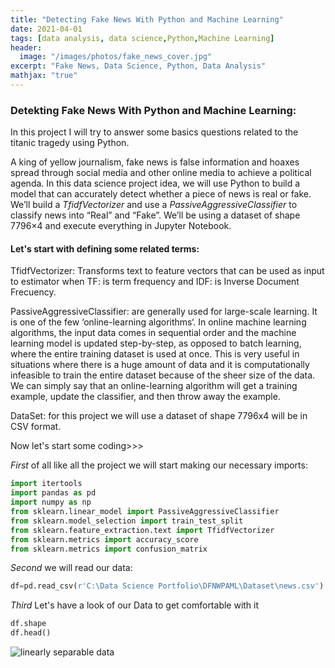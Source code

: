 ```yaml
---
title: "Detecting Fake News With Python and Machine Learning"
date: 2021-04-01
tags: [data analysis, data science,Python,Machine Learning]
header:
  image: "/images/photos/fake_news_cover.jpg"
excerpt: "Fake News, Data Science, Python, Data Analysis"
mathjax: "true"
---
```

### Detekting Fake News With Python and Machine Learning:
In this project I will try to answer some basics questions related to the titanic tragedy using Python.

A king of yellow journalism, fake news is false information and hoaxes spread through social media and other online media to achieve a political agenda. In this data science project idea, we will use Python to build a model that can accurately detect whether a piece of news is real or fake. We’ll build a *TfidfVectorizer* and use a *PassiveAggressiveClassifier* to classify news into “Real” and “Fake”. We’ll be using a dataset of shape 7796×4 and execute everything in Jupyter Notebook.

#### Let's start with defining some related terms:
TfidfVectorizer: Transforms text to feature vectors that can be used as input to estimator when TF: is term frequency and IDF: is Inverse Document Frecuency.

PassiveAggressiveClassifier: are generally used for large-scale learning. It is one of the few ‘online-learning algorithms‘. In online machine learning algorithms, the input data comes in sequential order and the machine learning model is updated step-by-step, as opposed to batch learning, where the entire training dataset is used at once. This is very useful in situations where there is a huge amount of data and it is computationally infeasible to train the entire dataset because of the sheer size of the data. We can simply say that an online-learning algorithm will get a training example, update the classifier, and then throw away the example.

DataSet: for this project we will use a dataset of shape 7796x4 will be in CSV format.

Now let's start some coding>>>

*First* of all like all the project we will start making our necessary imports:
```python
import itertools
import pandas as pd
import numpy as np
from sklearn.linear_model import PassiveAggressiveClassifier
from sklearn.model_selection import train_test_split
from sklearn.feature_extraction.text import TfidfVectorizer
from sklearn.metrics import accuracy_score
from sklearn.metrics import confusion_matrix
```

*Second* we will read our data:
```python
df=pd.read_csv(r'C:\Data Science Portfolio\DFNWPAML\Dataset\news.csv')
```

*Third* Let's have a look of our Data to get comfortable with it
```python
df.shape
df.head()
```
<img src="{{ site.url }}{{ site.baseurl }}/images/photos/df.head.png" alt="linearly separable data">
